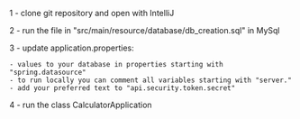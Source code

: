 1 - clone git repository and open with IntelliJ

2 - run the file in "src/main/resource/database/db_creation.sql" in MySql 

3 - update application.properties: 

    - values to your database in properties starting with "spring.datasource" 
    - to run locally you can comment all variables starting with "server."
    - add your preferred text to "api.security.token.secret"

4 - run the class CalculatorApplication